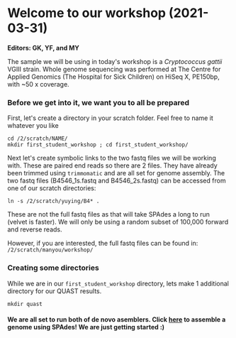 
# Welcome to our workshop (2021-03-31)
**Editors: GK, YF, and MY** 

The sample we will be using in today's workshop is a _Cryptococcus gattii_ VGIII strain. Whole genome sequencing was performed at The Centre for Applied Genomics (The Hospital for Sick Children) on HiSeq X, PE150bp, with ~50 x coverage.

### Before we get into it, we want you to all be prepared

First, let's create a directory in your scratch folder. Feel free to name it whatever you like
```
cd /2/scratch/NAME/
mkdir first_student_workshop ; cd first_student_workshop/
```
Next let's create symbolic links to the two fastq files we will be working with. These are paired end reads so there are 2 files.
They have already been trimmed using ```trimmomatic``` and are all set for genome assembly.
The two fastq files (B4546_1s.fastq and B4546_2s.fastq) can be accessed from one of our scratch directories: 
```
ln -s /2/scratch/yuying/B4* .
```
These are not the full fastq files as that will take SPAdes a long to run (velvet is faster). We will only be using a random subset of 100,000 forward and reverse reads.

However, if you are interested, the full fastq files can be found in: ```/2/scratch/manyou/workshop/```

### Creating some directories
While we are in our ```first_student_workshop``` directory, lets make 1 additional directory for our QUAST results.
```
mkdir quast
```
#### We are all set to run both of de novo asemblers. Click [here](https://github.com/GregK10/722Workshop_Velvet.SPAdes_YY.MY.GK/blob/main/2_SPAdes.md) to assemble a genome using SPAdes! We are just getting started :)

